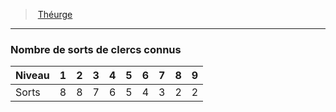 ﻿---
!GenericItem
Name: Nombre de sorts de clercs connus
Id: cleric_theurgist_hd.md#nombre-de-sorts-de-clercs-connus
ParentLink: cleric_theurgist_hd.md#théurge
ParentName: Théurge
NameLevel: 3
Attributes:
  Name: Nombre de sorts de clercs connus
  Markdown: >+
    ### <!--Name-->Nombre de sorts de clercs connus<!--/Name-->


    |Niveau|1|2|3|4|5|6|7|8|9|

    |---|---|---|---|---|---|---|---|---|---|

    |Sorts|8|8|7|6|5|4|3|2|2|

AttributesDictionary: >+
  Name: Nombre de sorts de clercs connus

  Markdown: >+

    ### <!--Name-->Nombre de sorts de clercs connus<!--/Name-->





    |Niveau|1|2|3|4|5|6|7|8|9|



    |---|---|---|---|---|---|---|---|---|---|



    |Sorts|8|8|7|6|5|4|3|2|2|



---
> [Théurge](hd_cleric_theurgist.md)

---

### Nombre de sorts de clercs connus

|Niveau|1|2|3|4|5|6|7|8|9|
|---|---|---|---|---|---|---|---|---|---|
|Sorts|8|8|7|6|5|4|3|2|2|

